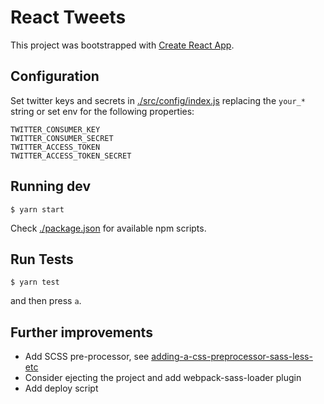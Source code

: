 # React Tweets

This project was bootstrapped with [Create React App](https://github.com/facebookincubator/create-react-app).

## Configuration

Set twitter keys and secrets in [./src/config/index.js](./src/config/index.js) replacing the `your_*` string or set env for the following properties:

```
TWITTER_CONSUMER_KEY
TWITTER_CONSUMER_SECRET
TWITTER_ACCESS_TOKEN
TWITTER_ACCESS_TOKEN_SECRET
````

## Running dev

`$ yarn start`

Check [./package.json](./package.json) for available  npm scripts.

## Run Tests

`$ yarn test`

and then press `a`.

## Further improvements

- Add SCSS pre-processor, see [adding-a-css-preprocessor-sass-less-etc](https://github.com/facebookincubator/create-react-app/blob/master/packages/react-scripts/template/README.md#adding-a-css-preprocessor-sass-less-etc)
- Consider ejecting the project and add webpack-sass-loader plugin
- Add deploy script

